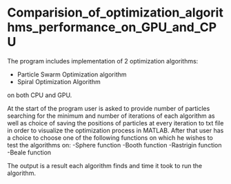 # Comparision_of_optimization_algorithms_performance_on_GPU_and_CPU

The program includes implementation of 2 optimization algorithms:
- Particle Swarm Optimization algorithm
- Spiral Optimization Algorithm

on both CPU and GPU.

At the start of the program user is asked to provide number of particles searching for the minimum and number
of iterations of each algorithm as well as choice of saving the positions of particles at every iteration to txt file
in order to visualize the optimization process in MATLAB. After that user has a choice to choose one of the following
functions on which he wishes to test the algorithms on:
-Sphere function
-Booth function
-Rastrigin function
-Beale function

The output is a result each algorithm finds and time it took to run the algorithm.


